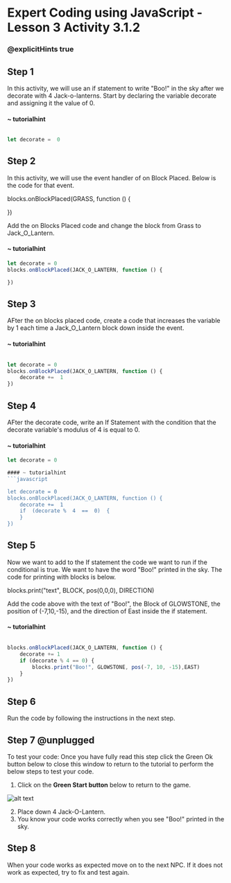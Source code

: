 # Expert Coding using JavaScript - Lesson 3 Activity 3.1.2
### @explicitHints true


## Step 1

In this activity, we will use an if statement to write "Boo!" in the sky after we decorate with 4 Jack-o-lanterns. 
Start by declaring the variable decorate and assigning it the value of 0. 

#### ~ tutorialhint
``` javascript

let decorate =  0

```

## Step 2

In this activity, we will use the event handler of on Block Placed.  Below is the code for that event. 

blocks.onBlockPlaced(GRASS,  function  ()  {

})

Add the on Blocks Placed code and change the block from Grass to Jack_O_Lantern. 

#### ~ tutorialhint
```javascript
let decorate = 0
blocks.onBlockPlaced(JACK_O_LANTERN, function () {

})
```

## Step 3

AFter the on blocks placed code, create a code that increases the variable by 1 each time a Jack_O_Lantern block down inside the event. 

#### ~ tutorialhint
```javascript

let decorate = 0
blocks.onBlockPlaced(JACK_O_LANTERN, function () {
	decorate +=  1
})

```

## Step 4

AFter the decorate code, write an If Statement with the condition that the decorate variable's modulus of 4 is equal to 0. 


#### ~ tutorialhint
```javascript
let decorate = 0

#### ~ tutorialhint
```javascript

let decorate = 0
blocks.onBlockPlaced(JACK_O_LANTERN, function () {
	decorate +=  1
	if  (decorate %  4  ==  0)  {
	}
})

```

## Step 5

Now we want to add to the If statement the code we want to run if the conditional is true.  We want to have the word "Boo!" printed in the sky. 
The code for printing with blocks is below. 

blocks.print("text", BLOCK, pos(0,0,0), DIRECTION)

Add the code above with the text of "Boo!", the Block of GLOWSTONE, the position of (-7,10,-15), and the direction of East inside the if statement. 

#### ~ tutorialhint
```javascript

blocks.onBlockPlaced(JACK_O_LANTERN, function () {
    decorate += 1
    if (decorate % 4 == 0) {
        blocks.print("Boo!", GLOWSTONE, pos(-7, 10, -15),EAST)
    }
})
```



## Step 6

Run the code by following the instructions in the next step.


## Step 7 @unplugged

To test your code:
Once you have fully read this step click the Green Ok button below to close this window to return to the tutorial to perform the below steps to test your code.

1. Click on the **Green Start button** below to return to the game.

  

![alt text](https://expertjs.codingcredentials.com/Lesson1/1.1/1.JPG?raw=true  "Start")

2.  Place down 4 Jack-O-Lantern. 
3. You know your code works correctly when you see "Boo!" printed in the sky. 

## Step 8

When your code works as expected move on to the next NPC. 
If it does not work as expected, try to fix and test again.